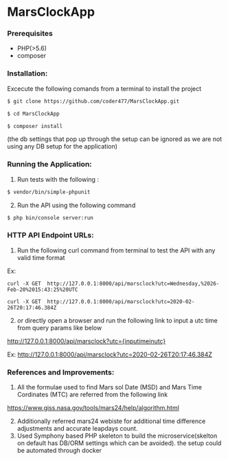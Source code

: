 # MarsClockApp

### Prerequisites
* PHP(>5.6)
* composer

### Installation:

Excecute the following comands from a terminal to install the project

```sh 
$ git clone https://github.com/coder477/MarsClockApp.git
```

```sh
$ cd MarsClockApp
```

``` sh 
$ composer install 
``` 
(the db settings that pop up through the setup can be ignored as we are not using any DB setup for the application)

### Running the Application:
1. Run tests with the following :

```sh 
$ vendor/bin/simple-phpunit 
```

2. Run the API using the following command

``` sh 
$ php bin/console server:run 
```


### HTTP API Endpoint URLs:

1. Run the following curl command from terminal to test the API with any valid time format

Ex:

`curl -X GET  http://127.0.0.1:8000/api/marsclock?utc=Wednesday,%2026-Feb-20%2015:43:25%20UTC`

`curl -X GET  http://127.0.0.1:8000/api/marsclock?utc=2020-02-26T20:17:46.384Z`

2. or directly open a browser and run the following link to input a utc time from query params like below

http://127.0.0.1:8000/api/marsclock?utc={inputimeinutc}
   
Ex:
http://127.0.0.1:8000/api/marsclock?utc=2020-02-26T20:17:46.384Z


### References and Improvements:
1. All the formulae used to find Mars sol Date (MSD) and Mars Time Cordinates (MTC) are referred from the following link

https://www.giss.nasa.gov/tools/mars24/help/algorithm.html

2. Additionally referred mars24 webiste for additional time difference adjustments and accurate leapdays count.
3. Used Symphony based PHP skeleton to build the microservice(skelton on default has DB/ORM settings which can be avoided). the setup could be automated through docker

